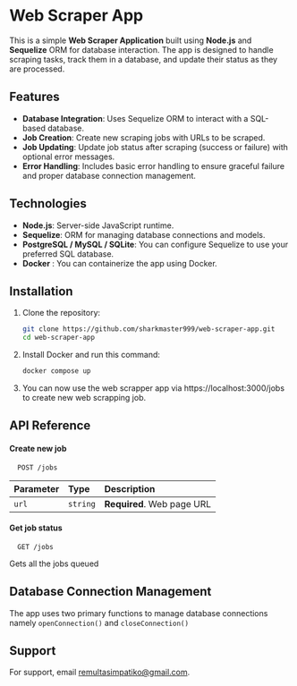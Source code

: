 # Web Scraper App

This is a simple **Web Scraper Application** built using **Node.js** and **Sequelize** ORM for database interaction. The app is designed to handle scraping tasks, track them in a database, and update their status as they are processed.

## Features

- **Database Integration**: Uses Sequelize ORM to interact with a SQL-based database.
- **Job Creation**: Create new scraping jobs with URLs to be scraped.
- **Job Updating**: Update job status after scraping (success or failure) with optional error messages.
- **Error Handling**: Includes basic error handling to ensure graceful failure and proper database connection management.

## Technologies

- **Node.js**: Server-side JavaScript runtime.
- **Sequelize**: ORM for managing database connections and models.
- **PostgreSQL / MySQL / SQLite**: You can configure Sequelize to use your preferred SQL database.
- **Docker** : You can containerize the app using Docker.

## Installation

1. Clone the repository:

   ```bash
   git clone https://github.com/sharkmaster999/web-scraper-app.git
   cd web-scraper-app

2. Install Docker and run this command:
   ```bash
   docker compose up

3. You can now use the web scrapper app via https://localhost:3000/jobs to create new web scrapping job.


## API Reference

#### Create new job

```http
  POST /jobs
```

| Parameter | Type     | Description                |
| :-------- | :------- | :------------------------- |
| `url`     | `string` | **Required**. Web page URL |

#### Get job status

```http
  GET /jobs
```

Gets all the jobs queued

## Database Connection Management

The app uses two primary functions to manage database connections namely `openConnection()` and `closeConnection()`

## Support

For support, email remultasimpatiko@gmail.com.
